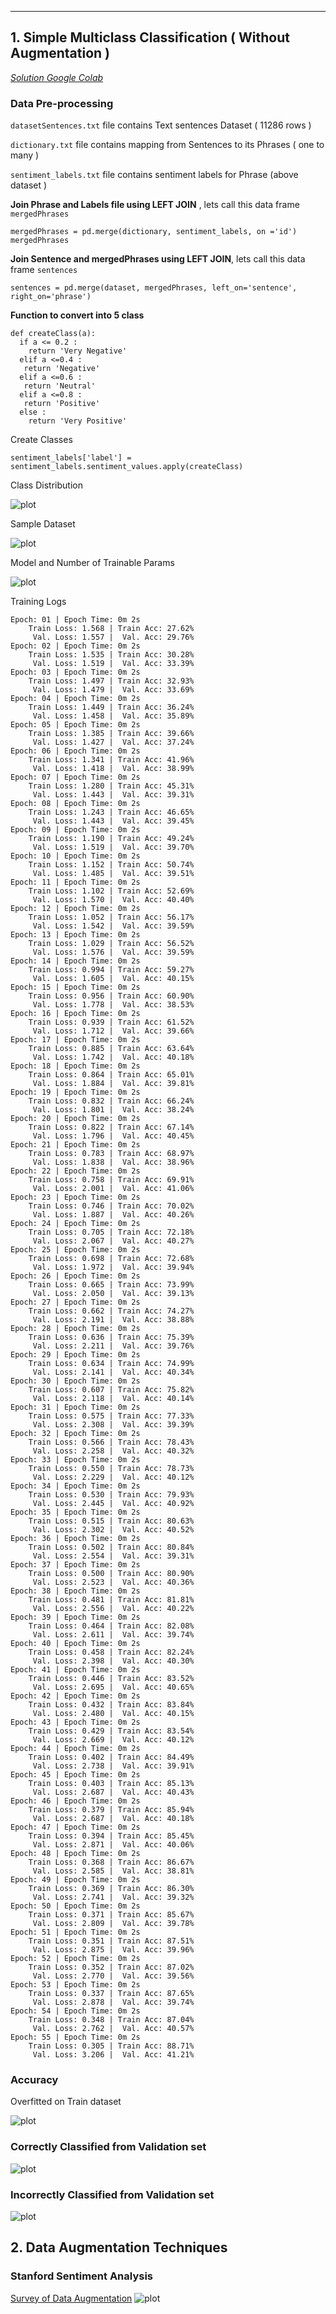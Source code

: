 ***
## 1. Simple Multiclass Classification ( Without Augmentation )

*[Solution Google Colab](https://colab.research.google.com/drive/1Tqv8AQff8OX4ozYksaQ1AqS26ZarBf-1?usp=sharing)*


### Data Pre-processing

```datasetSentences.txt``` file contains Text sentences Dataset ( 11286 rows )


```dictionary.txt``` file contains mapping from Sentences to its Phrases ( one to many )


```sentiment_labels.txt``` file contains sentiment labels for Phrase (above dataset )


**Join Phrase and Labels file using LEFT JOIN** , lets call this data frame `mergedPhrases`
```
mergedPhrases = pd.merge(dictionary, sentiment_labels, on ='id')
mergedPhrases
```

**Join Sentence and mergedPhrases using LEFT JOIN**, lets call this data frame `sentences`
```
sentences = pd.merge(dataset, mergedPhrases, left_on='sentence', right_on='phrase')
```


**Function to convert into 5 class**

```
def createClass(a):
  if a <= 0.2 : 
    return 'Very Negative'
  elif a <=0.4 :
   return 'Negative'
  elif a <=0.6 :
   return 'Neutral'
  elif a <=0.8 :
   return 'Positive'
  else :
    return 'Very Positive'
```

Create Classes
```
sentiment_labels['label'] = sentiment_labels.sentiment_values.apply(createClass)
```

Class Distribution

![plot](./images/classDistribution.JPG)

Sample Dataset

![plot](./images/exampleData.JPG)


Model and Number of Trainable Params

![plot](./images/numParams.JPG)


Training Logs

```
Epoch: 01 | Epoch Time: 0m 2s
	Train Loss: 1.568 | Train Acc: 27.62%
	 Val. Loss: 1.557 |  Val. Acc: 29.76%
Epoch: 02 | Epoch Time: 0m 2s
	Train Loss: 1.535 | Train Acc: 30.28%
	 Val. Loss: 1.519 |  Val. Acc: 33.39%
Epoch: 03 | Epoch Time: 0m 2s
	Train Loss: 1.497 | Train Acc: 32.93%
	 Val. Loss: 1.479 |  Val. Acc: 33.69%
Epoch: 04 | Epoch Time: 0m 2s
	Train Loss: 1.449 | Train Acc: 36.24%
	 Val. Loss: 1.458 |  Val. Acc: 35.89%
Epoch: 05 | Epoch Time: 0m 2s
	Train Loss: 1.385 | Train Acc: 39.66%
	 Val. Loss: 1.427 |  Val. Acc: 37.24%
Epoch: 06 | Epoch Time: 0m 2s
	Train Loss: 1.341 | Train Acc: 41.96%
	 Val. Loss: 1.418 |  Val. Acc: 38.99%
Epoch: 07 | Epoch Time: 0m 2s
	Train Loss: 1.280 | Train Acc: 45.31%
	 Val. Loss: 1.443 |  Val. Acc: 39.31%
Epoch: 08 | Epoch Time: 0m 2s
	Train Loss: 1.243 | Train Acc: 46.65%
	 Val. Loss: 1.443 |  Val. Acc: 39.45%
Epoch: 09 | Epoch Time: 0m 2s
	Train Loss: 1.190 | Train Acc: 49.24%
	 Val. Loss: 1.519 |  Val. Acc: 39.70%
Epoch: 10 | Epoch Time: 0m 2s
	Train Loss: 1.152 | Train Acc: 50.74%
	 Val. Loss: 1.485 |  Val. Acc: 39.51%
Epoch: 11 | Epoch Time: 0m 2s
	Train Loss: 1.102 | Train Acc: 52.69%
	 Val. Loss: 1.570 |  Val. Acc: 40.40%
Epoch: 12 | Epoch Time: 0m 2s
	Train Loss: 1.052 | Train Acc: 56.17%
	 Val. Loss: 1.542 |  Val. Acc: 39.59%
Epoch: 13 | Epoch Time: 0m 2s
	Train Loss: 1.029 | Train Acc: 56.52%
	 Val. Loss: 1.576 |  Val. Acc: 39.59%
Epoch: 14 | Epoch Time: 0m 2s
	Train Loss: 0.994 | Train Acc: 59.27%
	 Val. Loss: 1.605 |  Val. Acc: 40.15%
Epoch: 15 | Epoch Time: 0m 2s
	Train Loss: 0.956 | Train Acc: 60.90%
	 Val. Loss: 1.778 |  Val. Acc: 38.53%
Epoch: 16 | Epoch Time: 0m 2s
	Train Loss: 0.939 | Train Acc: 61.52%
	 Val. Loss: 1.712 |  Val. Acc: 39.66%
Epoch: 17 | Epoch Time: 0m 2s
	Train Loss: 0.885 | Train Acc: 63.64%
	 Val. Loss: 1.742 |  Val. Acc: 40.18%
Epoch: 18 | Epoch Time: 0m 2s
	Train Loss: 0.864 | Train Acc: 65.01%
	 Val. Loss: 1.884 |  Val. Acc: 39.81%
Epoch: 19 | Epoch Time: 0m 2s
	Train Loss: 0.832 | Train Acc: 66.24%
	 Val. Loss: 1.801 |  Val. Acc: 38.24%
Epoch: 20 | Epoch Time: 0m 2s
	Train Loss: 0.822 | Train Acc: 67.14%
	 Val. Loss: 1.796 |  Val. Acc: 40.45%
Epoch: 21 | Epoch Time: 0m 2s
	Train Loss: 0.783 | Train Acc: 68.97%
	 Val. Loss: 1.838 |  Val. Acc: 38.96%
Epoch: 22 | Epoch Time: 0m 2s
	Train Loss: 0.758 | Train Acc: 69.91%
	 Val. Loss: 2.001 |  Val. Acc: 41.06%
Epoch: 23 | Epoch Time: 0m 2s
	Train Loss: 0.746 | Train Acc: 70.02%
	 Val. Loss: 1.887 |  Val. Acc: 40.26%
Epoch: 24 | Epoch Time: 0m 2s
	Train Loss: 0.705 | Train Acc: 72.18%
	 Val. Loss: 2.067 |  Val. Acc: 40.27%
Epoch: 25 | Epoch Time: 0m 2s
	Train Loss: 0.698 | Train Acc: 72.68%
	 Val. Loss: 1.972 |  Val. Acc: 39.94%
Epoch: 26 | Epoch Time: 0m 2s
	Train Loss: 0.665 | Train Acc: 73.99%
	 Val. Loss: 2.050 |  Val. Acc: 39.13%
Epoch: 27 | Epoch Time: 0m 2s
	Train Loss: 0.662 | Train Acc: 74.27%
	 Val. Loss: 2.191 |  Val. Acc: 38.88%
Epoch: 28 | Epoch Time: 0m 2s
	Train Loss: 0.636 | Train Acc: 75.39%
	 Val. Loss: 2.211 |  Val. Acc: 39.76%
Epoch: 29 | Epoch Time: 0m 2s
	Train Loss: 0.634 | Train Acc: 74.99%
	 Val. Loss: 2.141 |  Val. Acc: 40.34%
Epoch: 30 | Epoch Time: 0m 2s
	Train Loss: 0.607 | Train Acc: 75.82%
	 Val. Loss: 2.118 |  Val. Acc: 40.14%
Epoch: 31 | Epoch Time: 0m 2s
	Train Loss: 0.575 | Train Acc: 77.33%
	 Val. Loss: 2.308 |  Val. Acc: 39.39%
Epoch: 32 | Epoch Time: 0m 2s
	Train Loss: 0.566 | Train Acc: 78.43%
	 Val. Loss: 2.258 |  Val. Acc: 40.32%
Epoch: 33 | Epoch Time: 0m 2s
	Train Loss: 0.550 | Train Acc: 78.73%
	 Val. Loss: 2.229 |  Val. Acc: 40.12%
Epoch: 34 | Epoch Time: 0m 2s
	Train Loss: 0.530 | Train Acc: 79.93%
	 Val. Loss: 2.445 |  Val. Acc: 40.92%
Epoch: 35 | Epoch Time: 0m 2s
	Train Loss: 0.515 | Train Acc: 80.63%
	 Val. Loss: 2.302 |  Val. Acc: 40.52%
Epoch: 36 | Epoch Time: 0m 2s
	Train Loss: 0.502 | Train Acc: 80.84%
	 Val. Loss: 2.554 |  Val. Acc: 39.31%
Epoch: 37 | Epoch Time: 0m 2s
	Train Loss: 0.500 | Train Acc: 80.90%
	 Val. Loss: 2.523 |  Val. Acc: 40.36%
Epoch: 38 | Epoch Time: 0m 2s
	Train Loss: 0.481 | Train Acc: 81.81%
	 Val. Loss: 2.556 |  Val. Acc: 40.22%
Epoch: 39 | Epoch Time: 0m 2s
	Train Loss: 0.464 | Train Acc: 82.08%
	 Val. Loss: 2.611 |  Val. Acc: 39.74%
Epoch: 40 | Epoch Time: 0m 2s
	Train Loss: 0.458 | Train Acc: 82.24%
	 Val. Loss: 2.398 |  Val. Acc: 40.30%
Epoch: 41 | Epoch Time: 0m 2s
	Train Loss: 0.446 | Train Acc: 83.52%
	 Val. Loss: 2.695 |  Val. Acc: 40.65%
Epoch: 42 | Epoch Time: 0m 2s
	Train Loss: 0.432 | Train Acc: 83.84%
	 Val. Loss: 2.480 |  Val. Acc: 40.15%
Epoch: 43 | Epoch Time: 0m 2s
	Train Loss: 0.429 | Train Acc: 83.54%
	 Val. Loss: 2.669 |  Val. Acc: 40.12%
Epoch: 44 | Epoch Time: 0m 2s
	Train Loss: 0.402 | Train Acc: 84.49%
	 Val. Loss: 2.738 |  Val. Acc: 39.91%
Epoch: 45 | Epoch Time: 0m 2s
	Train Loss: 0.403 | Train Acc: 85.13%
	 Val. Loss: 2.687 |  Val. Acc: 40.43%
Epoch: 46 | Epoch Time: 0m 2s
	Train Loss: 0.379 | Train Acc: 85.94%
	 Val. Loss: 2.687 |  Val. Acc: 40.18%
Epoch: 47 | Epoch Time: 0m 2s
	Train Loss: 0.394 | Train Acc: 85.45%
	 Val. Loss: 2.871 |  Val. Acc: 40.06%
Epoch: 48 | Epoch Time: 0m 2s
	Train Loss: 0.368 | Train Acc: 86.67%
	 Val. Loss: 2.585 |  Val. Acc: 38.81%
Epoch: 49 | Epoch Time: 0m 2s
	Train Loss: 0.369 | Train Acc: 86.30%
	 Val. Loss: 2.741 |  Val. Acc: 39.32%
Epoch: 50 | Epoch Time: 0m 2s
	Train Loss: 0.371 | Train Acc: 85.67%
	 Val. Loss: 2.809 |  Val. Acc: 39.78%
Epoch: 51 | Epoch Time: 0m 2s
	Train Loss: 0.351 | Train Acc: 87.51%
	 Val. Loss: 2.875 |  Val. Acc: 39.96%
Epoch: 52 | Epoch Time: 0m 2s
	Train Loss: 0.352 | Train Acc: 87.02%
	 Val. Loss: 2.770 |  Val. Acc: 39.56%
Epoch: 53 | Epoch Time: 0m 2s
	Train Loss: 0.337 | Train Acc: 87.65%
	 Val. Loss: 2.878 |  Val. Acc: 39.74%
Epoch: 54 | Epoch Time: 0m 2s
	Train Loss: 0.348 | Train Acc: 87.04%
	 Val. Loss: 2.762 |  Val. Acc: 40.57%
Epoch: 55 | Epoch Time: 0m 2s
	Train Loss: 0.305 | Train Acc: 88.71%
	 Val. Loss: 3.206 |  Val. Acc: 41.21%
```

### Accuracy

Overfitted on Train dataset

![plot](./images/accuracy.JPG)

### Correctly Classified from Validation set
![plot](./images/correctly.JPG)

### Incorrectly Classified from Validation set
![plot](./images/incorrect.JPG)

## 2. Data Augmentation Techniques

### Stanford Sentiment Analysis 

[Survey of Data Augmentation](https://arxiv.org/pdf/2105.03075.pdf)
![plot](./images/dataAugmentation.JPG)

















